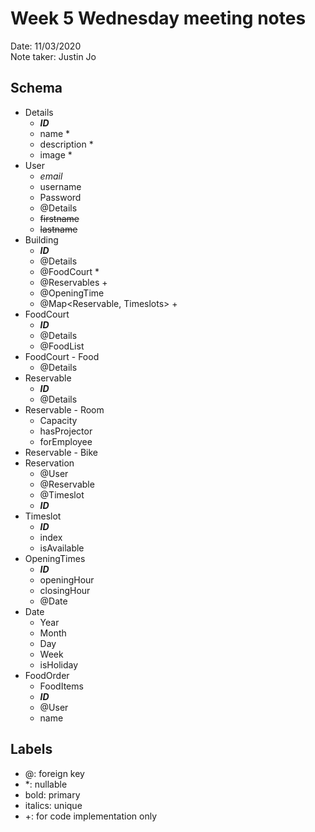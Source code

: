 # Week 5 Wednesday meeting notes
Date: 11/03/2020\
Note taker: Justin Jo

## Schema
- Details
    - _**ID**_
    - name *
    - description *
    - image *
- User
    - _email_
    - username
    - Password
    - @Details
    - ~~firstname~~
    - ~~lastname~~
- Building
    - _**ID**_
    - @Details
    - @FoodCourt *
    - @Reservables +
    - @OpeningTime
    - @Map<Reservable, Timeslots> +
- FoodCourt
    - _**ID**_
    - @Details
    - @FoodList
- FoodCourt - Food
    - @Details
- Reservable
    - _**ID**_
    - @Details
- Reservable - Room
    - Capacity
    - hasProjector
    - forEmployee
- Reservable - Bike
- Reservation
    - @User
    - @Reservable
    - @Timeslot
    - _**ID**_
- Timeslot
    - _**ID**_
    - index
    - isAvailable
- OpeningTimes
    - _**ID**_
    - openingHour
    - closingHour
    - @Date
- Date
    - Year
    - Month
    - Day
    - Week
    - isHoliday
- FoodOrder
    - FoodItems
    - _**ID**_
    - @User
    - name

## Labels
- @: foreign key
- *: nullable
- bold: primary
- italics: unique
- +: for code implementation only